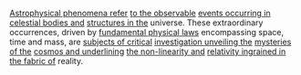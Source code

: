
[Astrophysical phenomena refer](1/2/3/3/.Astrophysical%20Phenomena) [to the observable](2/3/1/3/1/_Observable-Unobservable) [events occurring in](1/2/2/3/3/1/.Event) [celestial bodies and](1/3/3/3/.Extraterrestrial%20Bodies) [structures in the](1/1/3/3/1/2/2/.Structure) universe. These extraordinary occurrences, driven by [fundamental physical laws](1/3/1/1/1/.Classical%20Physics) encompassing space, time and mass, are [subjects of critical](3/3/2/2/3/3/.Themes%20and%20Interpretations) [investigation unveiling the](3/2/1/1/1/.Investigating) [mysteries of the](2/2/3/2/2/2/.Understanding%20and%20Explanation) [cosmos and underlining](1/2/3/3/2/1/1/.Observable%20Universe) [the non-linearity and](1/1/3/2/2/1/2/_Linearity-Nonlinearity) [relativity ingrained in](1/3/1/1/3/1/.Special%20Relativity) [the fabric of](3/1/1/1/1/2/1/3/3/1/.Cotton) reality.

